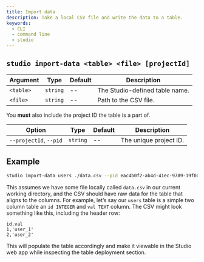 ```yaml
---
title: Import data
description: Take a local CSV file and write the data to a table.
keywords:
  - CLI
  - command line
  - studio
---
```


## `studio import-data <table> <file> [projectId]`

| Argument  | Type     | Default | Description                    |
| --------- | -------- | ------- | ------------------------------ |
| `<table>` | `string` | --      | The Studio-defined table name. |
| `<file>`  | `string` | --      | Path to the CSV file.          |

You **must** also include the project ID the table is a part of.

| Option                 | Type     | Default | Description            |
| ---------------------- | -------- | ------- | ---------------------- |
| `--projectId`, `--pid` | `string` | --      | The unique project ID. |

## Example

```bash
studio import-data users ./data.csv --pid eac4b0f2-ab4d-41ec-9789-19f0a4905615
```

This assumes we have some file locally called `data.csv` in our current working directory, and the CSV should have raw data for the table that aligns to the columns. For example, let’s say our `users` table is a simple two column table an `id INTEGER` and `val TEXT` column. The CSV might look something like this, including the header row:

```csv title="data.csv"
id,val
1,'user_1'
2,'user_2'
```

This will populate the table accordingly and make it viewable in the Studio web app while inspecting the table deployment section.
